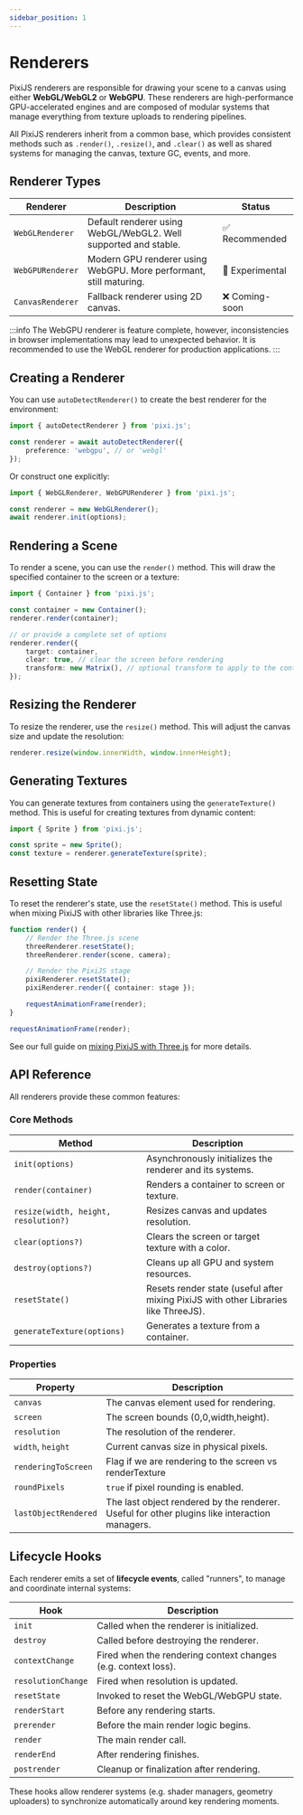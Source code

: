 ```yaml
---
sidebar_position: 1
---
```


# Renderers

PixiJS renderers are responsible for drawing your scene to a canvas using either **WebGL/WebGL2** or **WebGPU**. These renderers are high-performance GPU-accelerated engines and are composed of modular systems that manage everything from texture uploads to rendering pipelines.

All PixiJS renderers inherit from a common base, which provides consistent methods such as `.render()`, `.resize()`, and `.clear()` as well as shared systems for managing the canvas, texture GC, events, and more.

## Renderer Types

| Renderer         | Description                                                        | Status          |
| ---------------- | ------------------------------------------------------------------ | --------------- |
| `WebGLRenderer`  | Default renderer using WebGL/WebGL2. Well supported and stable.    | ✅ Recommended  |
| `WebGPURenderer` | Modern GPU renderer using WebGPU. More performant, still maturing. | 🚧 Experimental |
| `CanvasRenderer` | Fallback renderer using 2D canvas.                                 | ❌ Coming-soon  |

:::info
The WebGPU renderer is feature complete, however, inconsistencies in browser implementations may lead to unexpected behavior. It is recommended to use the WebGL renderer for production applications.
:::

## Creating a Renderer

You can use `autoDetectRenderer()` to create the best renderer for the environment:

```ts
import { autoDetectRenderer } from 'pixi.js';

const renderer = await autoDetectRenderer({
    preference: 'webgpu', // or 'webgl'
});
```

Or construct one explicitly:

```ts
import { WebGLRenderer, WebGPURenderer } from 'pixi.js';

const renderer = new WebGLRenderer();
await renderer.init(options);
```

## Rendering a Scene

To render a scene, you can use the `render()` method. This will draw the specified container to the screen or a texture:

```ts
import { Container } from 'pixi.js';

const container = new Container();
renderer.render(container);

// or provide a complete set of options
renderer.render({
    target: container,
    clear: true, // clear the screen before rendering
    transform: new Matrix(), // optional transform to apply to the container
});
```

## Resizing the Renderer

To resize the renderer, use the `resize()` method. This will adjust the canvas size and update the resolution:

```ts
renderer.resize(window.innerWidth, window.innerHeight);
```

## Generating Textures

You can generate textures from containers using the `generateTexture()` method. This is useful for creating textures from dynamic content:

```ts
import { Sprite } from 'pixi.js';

const sprite = new Sprite();
const texture = renderer.generateTexture(sprite);
```

## Resetting State

To reset the renderer's state, use the `resetState()` method. This is useful when mixing PixiJS with other libraries like Three.js:

```ts
function render() {
    // Render the Three.js scene
    threeRenderer.resetState();
    threeRenderer.render(scene, camera);

    // Render the PixiJS stage
    pixiRenderer.resetState();
    pixiRenderer.render({ container: stage });

    requestAnimationFrame(render);
}

requestAnimationFrame(render);
```

See our full guide on [mixing PixiJS with Three.js](../../extra-topics/mixing-three-and-pixi.mdx) for more details.

## API Reference

All renderers provide these common features:

### Core Methods

| Method                               | Description                                                                         |
| ------------------------------------ | ----------------------------------------------------------------------------------- |
| `init(options)`                      | Asynchronously initializes the renderer and its systems.                            |
| `render(container)`                  | Renders a container to screen or texture.                                           |
| `resize(width, height, resolution?)` | Resizes canvas and updates resolution.                                              |
| `clear(options?)`                    | Clears the screen or target texture with a color.                                   |
| `destroy(options?)`                  | Cleans up all GPU and system resources.                                             |
| `resetState()`                       | Resets render state (useful after mixing PixiJS with other Libraries like ThreeJS). |
| `generateTexture(options)`           | Generates a texture from a container.                                               |

### Properties

| Property             | Description                                                                                   |
| -------------------- | --------------------------------------------------------------------------------------------- |
| `canvas`             | The canvas element used for rendering.                                                        |
| `screen`             | The screen bounds (0,0,width,height).                                                         |
| `resolution`         | The resolution of the renderer.                                                               |
| `width`, `height`    | Current canvas size in physical pixels.                                                       |
| `renderingToScreen`  | Flag if we are rendering to the screen vs renderTexture                                       |
| `roundPixels`        | `true` if pixel rounding is enabled.                                                          |
| `lastObjectRendered` | The last object rendered by the renderer. Useful for other plugins like interaction managers. |

## Lifecycle Hooks

Each renderer emits a set of **lifecycle events**, called "runners", to manage and coordinate internal systems:

| Hook               | Description                                                   |
| ------------------ | ------------------------------------------------------------- |
| `init`             | Called when the renderer is initialized.                      |
| `destroy`          | Called before destroying the renderer.                        |
| `contextChange`    | Fired when the rendering context changes (e.g. context loss). |
| `resolutionChange` | Fired when resolution is updated.                             |
| `resetState`       | Invoked to reset the WebGL/WebGPU state.                      |
| `renderStart`      | Before any rendering starts.                                  |
| `prerender`        | Before the main render logic begins.                          |
| `render`           | The main render call.                                         |
| `renderEnd`        | After rendering finishes.                                     |
| `postrender`       | Cleanup or finalization after rendering.                      |

These hooks allow renderer systems (e.g. shader managers, geometry uploaders) to synchronize automatically around key rendering moments.
